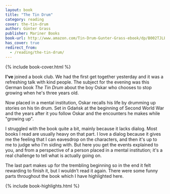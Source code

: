 ```yaml
---
layout: book
title: "The Tin Drum"
category: reading
cover: the-tin-drum
author: Günter Grass
publisher: Mariner Books
book-url: http://www.amazon.com/Tin-Drum-Gunter-Grass-ebook/dp/B002TJLEXC/
has_cover: true
redirect_from:
  - /reading/the-tin-drum/
---
```

{% include book-cover.html %}

**I've** joined a book club. We had the first get together yesterday and it was a refreshing talk with kind people. The subject for the evening was this German book *The Tin Drum* about the boy Oskar who chooses to stop growing when he's three years old.

Now placed in a mental institution, Oskar recalls his life by drumming up stories on his tin drum. Set in Gdańsk at the beginning of Second World War and the years after it you follow Oskar and the encounters he makes while "growing up".

I struggled with the book quite a bit, mainly because it lacks dialog. Most books I read are usually heavy on that part. I love a dialog because it gives me the feeling that I can eavesdrop on the characters, and then it's up to me to judge who I'm siding with. But here you get the events explained to you, and from a perspective of a person placed in a mental institution; it's a real challenge to tell what is actually going on.

The last part makes up for the trembling beginning so in the end it felt rewarding to finish it, but I wouldn’t read it again. There were some funny parts throughout the book which I have highlighted here.

{% include book-highlights.html %}
